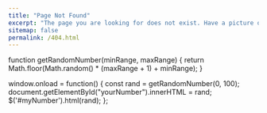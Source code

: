 ```yaml
---
title: "Page Not Found"
excerpt: "The page you are looking for does not exist. Have a picture of one of my pets as a consolation price:"
sitemap: false
permalink: /404.html
---
```


function getRandomNumber(minRange, maxRange) {
    return Math.floor(Math.random() * (maxRange + 1) + minRange);
}

window.onload = function() {
    const rand = getRandomNumber(0, 100);
    document.getElementById("yourNumber").innerHTML = rand;
    $('#myNumber').html(rand);
};
